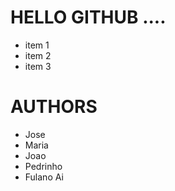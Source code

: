 HELLO GITHUB ....
===

* item 1
* item 2
* item 3

AUTHORS
===

* Jose
* Maria
* Joao
* Pedrinho
* Fulano Ai